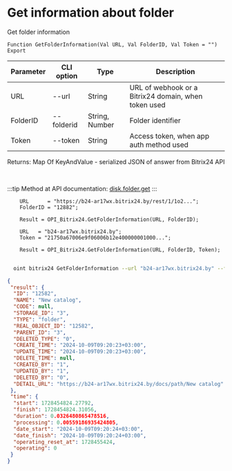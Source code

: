 ﻿---
sidebar_position: 1
---

# Get information about folder
 Get folder information



`Function GetFolderInformation(Val URL, Val FolderID, Val Token = "") Export`

  | Parameter | CLI option | Type | Description |
  |-|-|-|-|
  | URL | --url | String | URL of webhook or a Bitrix24 domain, when token used |
  | FolderID | --folderid | String, Number | Folder identifier |
  | Token | --token | String | Access token, when app auth method used |

  
  Returns:  Map Of KeyAndValue - serialized JSON of answer from Bitrix24 API

<br/>

:::tip
Method at API documentation: [disk.folder.get](https://dev.1c-bitrix.ru/rest_help/disk/folder/disk_folder_get.php)
:::
<br/>


```bsl title="Code example"
    URL      = "https://b24-ar17wx.bitrix24.by/rest/1/1o2...";
    FolderID = "12882";

    Result = OPI_Bitrix24.GetFolderInformation(URL, FolderID);

    URL   = "b24-ar17wx.bitrix24.by";
    Token = "21750a67006e9f06006b12e400000001000...";

    Result = OPI_Bitrix24.GetFolderInformation(URL, FolderID, Token);
```



```sh title="CLI command example"
    
  oint bitrix24 GetFolderInformation --url "b24-ar17wx.bitrix24.by" --folderid "5016" --token "fe3fa966006e9f06006b12e400000001000..."

```

```json title="Result"
{
 "result": {
  "ID": "12582",
  "NAME": "New catalog",
  "CODE": null,
  "STORAGE_ID": "3",
  "TYPE": "folder",
  "REAL_OBJECT_ID": "12582",
  "PARENT_ID": "3",
  "DELETED_TYPE": "0",
  "CREATE_TIME": "2024-10-09T09:20:23+03:00",
  "UPDATE_TIME": "2024-10-09T09:20:23+03:00",
  "DELETE_TIME": null,
  "CREATED_BY": "1",
  "UPDATED_BY": "1",
  "DELETED_BY": "0",
  "DETAIL_URL": "https://b24-ar17wx.bitrix24.by/docs/path/New catalog"
 },
 "time": {
  "start": 1728454824.27792,
  "finish": 1728454824.31056,
  "duration": 0.0326480865478516,
  "processing": 0.00559186935424805,
  "date_start": "2024-10-09T09:20:24+03:00",
  "date_finish": "2024-10-09T09:20:24+03:00",
  "operating_reset_at": 1728455424,
  "operating": 0
 }
}
```
